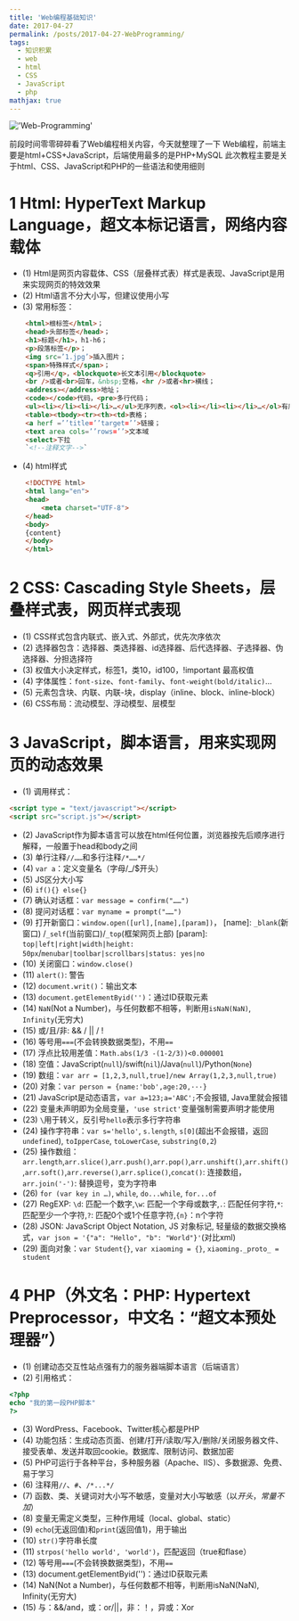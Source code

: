 ```yaml
---
title: 'Web编程基础知识'
date: 2017-04-27
permalink: /posts/2017-04-27-WebProgramming/
tags:
  - 知识积累
  - web
  - html
  - CSS
  - JavaScript
  - php
mathjax: true
---
```


!['Web-Programming'](../images/WebProgramming-Web-Programming.jpg)

前段时间零零碎碎看了Web编程相关内容，今天就整理了一下
Web编程，前端主要是html+CSS+JavaScript，后端使用最多的是PHP+MySQL
此次教程主要是关于html、CSS、JavaScript和PHP的一些语法和使用细则
<!-- more -->

# 1  Html: HyperText Markup Language，超文本标记语言，网络内容载体

  * (1) Html是网页内容载体、CSS（层叠样式表）样式是表现、JavaScript是用来实现网页的特效效果
  * (2) Html语言不分大小写，但建议使用小写
  * (3) 常用标签：
```html
    <html>根标签</html>；
    <head>头部标签</head>；
    <h1>标题</h1>，h1-h6；
    <p>段落标签</p>；
    <img src=’1.jpg’>插入图片；
    <span>特殊样式</span>；
    <q>引用</q>，<blockquote>长文本引用</blockquote>
    <br />或者<br>回车，&nbsp;空格，<hr />或者<hr>横线；
    <address></address>地址；
    <code></code>代码，<pre>多行代码；
    <ul><li></li><li></li>…</ul>无序列表，<ol><li></li><li></li>…</ol>有序列表；
    <table><tbody><tr><th><td>表格；
    <a herf =’’title=’’target=’’>链接；
    <text area cols=’’rows=’’>文本域
    <select>下拉
    `<!--注释文字-->`
```
  * (4) html样式 
```html
    <!DOCTYPE html>
    <html lang="en">
    <head>
        <meta charset="UTF-8">
    </head>
    <body>
    {content}
    </body>
    </html>   
```
# 2  CSS: Cascading Style Sheets，层叠样式表，网页样式表现

  * (1) CSS样式包含内联式、嵌入式、外部式，优先次序依次
  * (2) 选择器包含：选择器、类选择器、id选择器、后代选择器、子选择器、伪选择器、分担选择符
  * (3) 权值大小决定样式，标签1，类10，id100，!important 最高权值
  * (4) 字体属性：`font-size`、`font-family`、`font-weight(bold/italic)`…
  * (5) 元素包含块、内联、内联-块，display（inline、block、inline-block）
  * (6) CSS布局：流动模型、浮动模型、层模型
# 3  JavaScript，脚本语言，用来实现网页的动态效果

  * (1) 调用样式：
```html
<script type = "text/javascript"></script>
<script src="script.js"></script>
```
  * (2) JavaScript作为脚本语言可以放在html任何位置，浏览器按先后顺序进行解释，一般置于head和body之间
  * (3) 单行注释`//……`和多行注释`/*……*/`
  * (4) `var a`：定义变量名（字母/_/$开头）
  * (5) JS区分大小写
  * (6) `if(){} else{}`
  * (7) 确认对话框：`var message = confirm("……")`
  * (8) 提问对话框：`var myname = prompt("……")` 
  * (9) 打开新窗口：`window.open([url],[name],[param])`，
    [name]: `_blank`(新窗口) /`_self`(当前窗口)/`_top`(框架网页上部)
    [param]: `top|left|right|width|height: 50px`/`menubar|toolbar|scrollbars|status: yes|no`
  * (10) 关闭窗口：`window.close()`
  * (11) `alert()`: 警告
  * (12) `document.writ()`：输出文本
  * (13) `document.getElementByid('')`：通过ID获取元素
  * (14) `NaN`(Not a Number)，与任何数都不相等，判断用`isNaN(NaN)`, `Infinity`(无穷大)
  * (15) 或/且/非: && / || / !
  * (16) 等号用`===`(不会转换数据类型)，不用`==`
  * (17) 浮点比较用差值：`Math.abs(1/3 -(1-2/3))<0.000001`
  * (18) 空值：JavaScript(`null`)/swift(`nil`)/Java(`null`)/Python(`None`)
  * (19) 数组：`var arr = [1,2,3,null,true]/new Array(1,2,3,null,true)` 
  * (20) 对象：`var person = {name:'bob',age:20,···}`
  * (21) JavaScript是动态语言，`var a=123;a='ABC';`不会报错, Java里就会报错
  * (22) 变量未声明即为全局变量，`'use strict'`变量强制需要声明才能使用
  * (23) `\`用于转义，反引号`hello`表示多行字符串
  * (24) 操作字符串：`var s='hello'`, `s.length`, `s[0]`(超出不会报错，返回`undefined`), `toIpperCase`, `toLowerCase`, `substring(0,2`) 
  * (25) 操作数组：`arr.length`,`arr.slice()`,`arr.push()`,`arr.pop()`,`arr.unshift()`,`arr.shift()`,`arr.soft()`,`arr.reverse()`,`arr.splice()`,`concat()`: 连接数组，`arr.join('-')`: 替换逗号，变为字符串
  * (26) `for (var key in …)`, `while`, `do...while`, `for...of`
  * (27) RegEXP: `\d`: 匹配一个数字,`\w`: 匹配一个字母或数字,`.`: 匹配任何字符,`*`: 匹配至少一个字符,`?`: 匹配0个或1个任意字符,`{n}`：n个字符
  * (28) JSON: JavaScript Object Notation, JS 对象标记, 轻量级的数据交换格式，`var json = '{"a": "Hello", "b": "World"}'`(对比xml)
  * (29) 面向对象：`var Student{}`, `var xiaoming = {}`, `xiaoming._proto_ = student`
# 4 PHP（外文名：PHP: Hypertext Preprocessor，中文名：“超文本预处理器”）

  * (1) 创建动态交互性站点强有力的服务器端脚本语言（后端语言）
  * (2) 引用格式：
```php
<?php
echo "我的第一段PHP脚本"
?>
```
  * (3) WordPress、Facebook、Twitter核心都是PHP
  * (4) 功能包括：生成动态页面、创建/打开/读取/写入/删除/关闭服务器文件、接受表单、发送并取回cookie。数据库、限制访问、数据加密
  * (5) PHP可运行于各种平台，多种服务器（Apache、IIS）、多数据源、免费、易于学习
  * (6) 注释用`//`、`#`、`/*...*/`
  * (7) 函数、类、关键词对大小写不敏感，变量对大小写敏感（以$开头，常量不加$）
  * (8) 变量无需定义类型，三种作用域（local、global、static）
  * (9) `echo`(无返回值)和`print`(返回值1)，用于输出
  * (10) `str()`字符串长度
  * (11) `strpos('hello world', 'world')`，匹配返回（true和flase）
  * (12) 等号用`===`(不会转换数据类型)，不用`==`
  * (13) document.getElementByid('')：通过ID获取元素
  * (14) NaN(Not a Number)，与任何数都不相等，判断用isNaN(NaN), Infinity(无穷大)
  * (15) 与：&&/and，或：or/||，非：！，异或：Xor 
